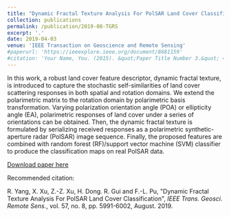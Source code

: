 ```yaml
---
title: "Dynamic Fractal Texture Analysis For PolSAR Land Cover Classification"
collection: publications
permalink: /publication/2019-08-TGRS
excerpt: '.'
date: 2019-04-03
venue: 'IEEE Transaction on Geoscience and Remote Sensing'
#paperurl: 'https://ieeexplore.ieee.org/document/8681159'
#citation: 'Your Name, You. (2015). &quot;Paper Title Number 3.&quot; <i>Journal 1</i>. 1(3).'
---
```


In this work, a robust land cover feature descriptor, dynamic fractal texture, is introduced to capture the stochastic self-similarities of land cover scattering responses in both spatial and rotation domains. We extend the polarimetric matrix to the rotation domain by polarimetric basis transformation. Varying polarization orientation angle (POA) or ellipticity angle (EA), polarimetric responses of land cover under a series of orientations can be obtained. Then, the dynamic fractal texture is formulated by serializing received responses as a polarimetric synthetic-aperture radar (PolSAR) image sequence. Finally, the proposed features are combined with random forest (RF)/support vector machine (SVM) classifier to produce the classification maps on real PolSAR data. 

[Download paper here](https://ieeexplore.ieee.org/document/8681159)

Recommended citation: 

R. Yang, X. Xu, Z.-Z. Xu, H. Dong. R. Gui and F.-L. Pu, "Dynamic Fractal Texture Analysis For PolSAR Land Cover Classification", <i>IEEE Trans. Geosci. Remote Sens.</i>, vol. 57, no. 8, pp. 5991-6002, August. 2019.
